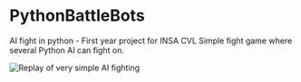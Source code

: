 # PythonBattleBots
AI fight in python - First year project for INSA CVL
Simple fight game where several Python AI can fight on.

![Replay of very simple AI fighting](https://preview.ibb.co/m74zEc/screen.png)
